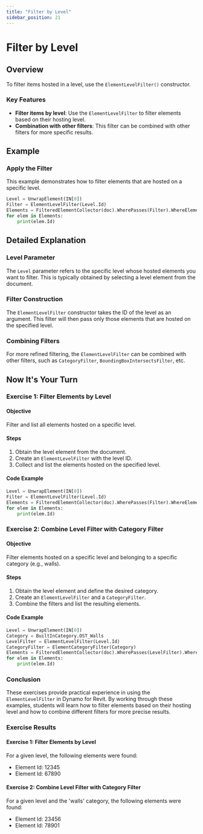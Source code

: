 ```yaml
---
title: "Filter by Level"
sidebar_position: 21
---
```


# Filter by Level
## Overview
To filter items hosted in a level, use the `ElementLevelFilter()` constructor.

### Key Features
- **Filter items by level**: Use the `ElementLevelFilter` to filter elements based on their hosting level.
- **Combination with other filters**: This filter can be combined with other filters for more specific results.

## Example

### Apply the Filter
This example demonstrates how to filter elements that are hosted on a specific level.
```python
Level = UnwrapElement(IN[0])
Filter = ElementLevelFilter(Level.Id)
Elements = FilteredElementCollector(doc).WherePasses(Filter).WhereElementIsNotElementType().ToElements()
for elem in Elements:
    print(elem.Id)
```

## Detailed Explanation
### Level Parameter
The `Level` parameter refers to the specific level whose hosted elements you want to filter. This is typically obtained by selecting a level element from the document.

### Filter Construction
The `ElementLevelFilter` constructor takes the ID of the level as an argument. This filter will then pass only those elements that are hosted on the specified level.

### Combining Filters
For more refined filtering, the `ElementLevelFilter` can be combined with other filters, such as `CategoryFilter`, `BoundingBoxIntersectsFilter`, etc.

## Now It's Your Turn

### Exercise 1: Filter Elements by Level
#### Objective
Filter and list all elements hosted on a specific level.
#### Steps
1. Obtain the level element from the document.
2. Create an `ElementLevelFilter` with the level ID.
3. Collect and list the elements hosted on the specified level.

#### Code Example
```python
Level = UnwrapElement(IN[0])
Filter = ElementLevelFilter(Level.Id)
Elements = FilteredElementCollector(doc).WherePasses(Filter).WhereElementIsNotElementType().ToElements()
for elem in Elements:
    print(elem.Id)
```

### Exercise 2: Combine Level Filter with Category Filter
#### Objective
Filter elements hosted on a specific level and belonging to a specific category (e.g., walls).
#### Steps
1. Obtain the level element and define the desired category.
2. Create an `ElementLevelFilter` and a `CategoryFilter`.
3. Combine the filters and list the resulting elements.

#### Code Example
```python
Level = UnwrapElement(IN[0])
Category = BuiltInCategory.OST_Walls
LevelFilter = ElementLevelFilter(Level.Id)
CategoryFilter = ElementCategoryFilter(Category)
Elements = FilteredElementCollector(doc).WherePasses(LevelFilter).WherePasses(CategoryFilter).WhereElementIsNotElementType().ToElements()
for elem in Elements:
    print(elem.Id)
```

### Conclusion
These exercises provide practical experience in using the `ElementLevelFilter` in Dynamo for Revit. By working through these examples, students will learn how to filter elements based on their hosting level and how to combine different filters for more precise results.

### Exercise Results

#### Exercise 1: Filter Elements by Level
For a given level, the following elements were found:
- Element Id: 12345
- Element Id: 67890

#### Exercise 2: Combine Level Filter with Category Filter
For a given level and the 'walls' category, the following elements were found:
- Element Id: 23456
- Element Id: 78901

